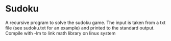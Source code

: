 Sudoku
======

A recursive program to solve the sudoku game. The input is taken from a txt file (see sudoku.txt for an example) and printed
to the standard output.
Compile with -lm to link math library on linux system
